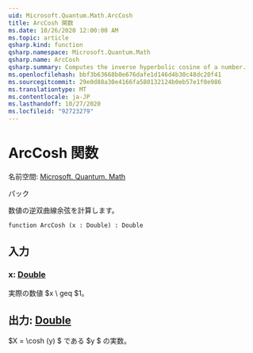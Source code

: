 ```yaml
---
uid: Microsoft.Quantum.Math.ArcCosh
title: ArcCosh 関数
ms.date: 10/26/2020 12:00:00 AM
ms.topic: article
qsharp.kind: function
qsharp.namespace: Microsoft.Quantum.Math
qsharp.name: ArcCosh
qsharp.summary: Computes the inverse hyperbolic cosine of a number.
ms.openlocfilehash: bbf3b63668b0e676dafe1d146d4b30c48dc20f41
ms.sourcegitcommit: 29e0d88a30e4166fa580132124b0eb57e1f0e986
ms.translationtype: MT
ms.contentlocale: ja-JP
ms.lasthandoff: 10/27/2020
ms.locfileid: "92723279"
---
```

# <a name="arccosh-function"></a>ArcCosh 関数

名前空間: [Microsoft. Quantum. Math](xref:Microsoft.Quantum.Math)

パック [](https://nuget.org/packages/)


数値の逆双曲線余弦を計算します。

```qsharp
function ArcCosh (x : Double) : Double
```


## <a name="input"></a>入力

### <a name="x--double"></a>x: [Double](xref:microsoft.quantum.lang-ref.double)

実際の数値 $x \ geq $1。



## <a name="output--double"></a>出力: [Double](xref:microsoft.quantum.lang-ref.double)

$X = \cosh (y) $ である $y $ の実数。